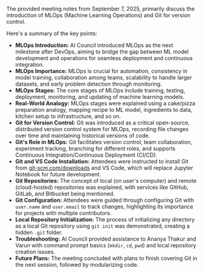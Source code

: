 The provided meeting notes from September 7, 2025, primarily discuss the introduction of MLOps (Machine Learning Operations) and Git for version control.

Here's a summary of the key points:

  * **MLOps Introduction:** AI Council introduced MLOps as the next milestone after DevOps, aiming to bridge the gap between ML model development and operations for seamless deployment and continuous integration.
  * **MLOps Importance:** MLOps is crucial for automation, consistency in model training, collaboration among teams, scalability to handle larger datasets, and early problem detection through monitoring.
  * **MLOps Stages:** The core stages of MLOps include training, testing, deployment, monitoring, and updating of machine learning models.
  * **Real-World Analogy:** MLOps stages were explained using a cake/pizza preparation analogy, mapping recipe to ML model, ingredients to data, kitchen setup to infrastructure, and so on.
  * **Git for Version Control:** Git was introduced as a critical open-source, distributed version control system for MLOps, recording file changes over time and maintaining historical versions of code.
  * **Git's Role in MLOps:** Git facilitates version control, team collaboration, experiment tracking, branching for different roles, and supports Continuous Integration/Continuous Deployment (CI/CD).
  * **Git and VS Code Installation:** Attendees were instructed to install Git from [git-scm.com/downloads](https://git-scm.com/downloads) and VS Code, which will replace Jupyter Notebook for future development.
  * **Git Repositories:** The concept of local (on user's computer) and remote (cloud-hosted) repositories was explained, with services like GitHub, GitLab, and Bitbucket being mentioned.
  * **Git Configuration:** Attendees were guided through configuring Git with `user.name` and `user.email` to track changes, highlighting its importance for projects with multiple contributors.
  * **Local Repository Initialization:** The process of initializing any directory as a local Git repository using `git init` was demonstrated, creating a hidden `.git` folder.
  * **Troubleshooting:** AI Council provided assistance to Ananya Thakur and Varun with command prompt basics (`mkdir`, `cd`, `pwd`) and local repository creation issues.
  * **Future Plans:** The meeting concluded with plans to finish covering Git in the next session, followed by modularizing code.

